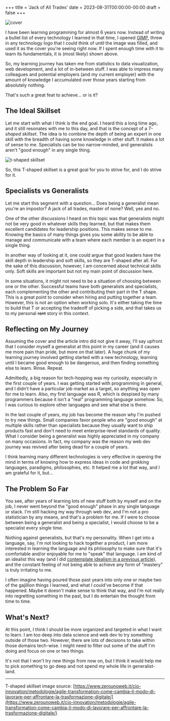 +++
title = 'Jack of All Trades'
date = 2023-08-31T00:00:00-00:00
draft = false
+++

![cover](https://i.imgur.com/PyY5F7f.png)

I have been learning programming for almost 6 years now. Instead of writing a bullet list of every technology I learned in that time, I opened [GIMP](https://www.gimp.org/), threw in any technology logo that I could think of until the image was filled, and used it as the cover you're seeing right now. If I spent enough time with it to learn its fundamentals, it is (most likely) shown above.

So, my learning journey has taken me from statistics to data visualization, web development, and a lot of in-between stuff. I was able to impress many colleagues and potential employers (and my current employer) with the amount of knowledge I accumulated over those years starting from absolutely nothing.

That's such a great feat to achieve... or is it?

## The Ideal Skillset

Let me start with what I think is the end goal. I heard this a long time ago, and it still resonates with me to this day, and that is the concept of a *T-shaped skillset*. The idea is to combine the depth of being an expert in one skill with the breadth of having some knowledge in other stuff. It makes a lot of sense to me. Specialists can be too narrow-minded, and generalists aren't "good enough" in any single thing.

![t-shaped skillset](https://i.imgur.com/FRCqhDU.png)

So, this T-shaped skillset is a great goal for you to strive for, and I do strive for it.

## Specialists vs Generalists

Let me start this segment with a question... Does being a generalist mean you're an impostor? A jack of all trades, master of none? Well, yes and no.

One of the other discussions I heard on this topic was that generalists might not be very good in whatever skills they learned, but that makes them excellent candidates for leadership positions. This makes sense to me. Knowing the basics of many things gives you some ability to be able to manage and communicate with a team where each member is an expert in a single thing.

In another way of looking at it, one could argue that good leaders have the skill depth in leadership and soft skills, so they are T-shaped after all. For the sake of this discussion, however, I am concerned about technical skills only. Soft skills are important but not my main point of discussion here.

In some situations, it might not need to be a situation of choosing between one or the other. Successful teams have both generalists and specialists, each complementing the other and contributing their part in the T shape. This is a great point to consider when hiring and putting together a team. However, this is not an option when working solo. It's either taking the time to build that T or accepting the tradeoff of picking a side, and that takes us to my personal <s>rant</s> story in this context.

## Reflecting on My Journey

Assuming the cover and the article intro did not give it away, I'll say upfront that I consider myself a generalist at this point in my career (and it causes me more pain than pride, but more on that later). A huge chunk of my learning journey involved getting started with a new technology, learning until I became good enough to be dangerous, and then finding something else to learn. Rinse. Repeat.

Admittedly, a big reason for tech-hopping was my curiosity, especially in the first couple of years. I was getting started with programming in general, and I didn't have a particular job market as a target, so anything was open for me to learn. Also, my first language was R, which is despised by many programmers because it isn't a "real" programming language somehow. So, I was curious to explore other languages and see what else is there.

In the last couple of years, my job has become the reason why I'm pushed to try new things. Small companies favor people who are "good enough" at multiple skills rather than specialists because they usually want to ship products fast and don't need to meet enterprise-level standards of quality. What I consider being a generalist was highly appreciated in my company on many occasions. In fact, my company was the reason my web dev journey was revived after being dead for a couple of years.

I think learning many different technologies is very effective in opening the mind in terms of knowing how to express ideas in code and grokking languages, paradigms, philosophies, etc. It helped me a lot that way, and I am grateful for it, but...

## The Problem So Far

You see, after years of learning lots of new stuff both by myself and on the job, I never went beyond the "good enough" phase in any single language or stack. I'm still hacking my way through web dev, and I'm not a pro statistician by any means, and that's a problem for me. If I were to choose between being a generalist and being a specialist, I would choose to be a specialist every single time.

Nothing against generalists, but that's my personality. When I get into a language, say, I'm not looking to hack together a product, I am more interested in learning the language and its philosophy to make sure that it's comfortable and/or enjoyable for me to "speak" that language. I am kind of an idealist this way (and I did [contemplate idealism in a previous article](https://wipdev.netlify.app/posts/pragmatism-vs-idealism)), and the constant feeling of not being able to achieve any form of "mastery" is truly irritating to me.

I often imagine having poured those past years into only one or maybe two of the gajillion things I learned, and what I could've become if that happened. Maybe it doesn't make sense to think that way, and I'm not really into regretting something in the past, but I do entertain the thought from time to time.

## What's Next?

At this point, I think I should be more organized and targeted in what I want to learn. I am too deep into data science and web dev to try something outside of those two. However, there are lots of decisions to take within those domains tech-wise. I might need to filter out some of the stuff I'm doing and focus on one or two things.

It's not that I won't try new things from now on, but I think it would help me to pick something to go deep and not spend my whole life in generalist-land.

---

T-shaped skillset image source: [https://www.zerounoweb.it/cio-innovation/metodologie/agile-transformation-come-cambia-il-modo-di-lavorare-per-affrontare-la-trasformazione-digitale/](https://www.zerounoweb.it/cio-innovation/metodologie/agile-transformation-come-cambia-il-modo-di-lavorare-per-affrontare-la-trasformazione-digitale/)
